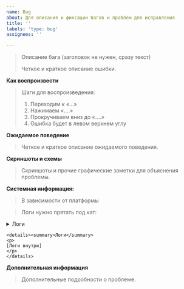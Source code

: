 ```yaml
---
name: Bug
about: Для описания и фиксации багов и проблем для исправления
title: ''
labels: 'type: bug'
assignees: ''

---
```


> Описание бага (заголовок не нужен, сразу текст)
>
> Четкое и краткое описание ошибки.

**Как воcпроизвести**

> Шаги для воспроизведения:
> 1. Переходим к «...»
> 2. Нажимаем «....»
> 3. Прокручиваем вниз до «....»
> 4. Ошибка будет в левом верхнем углу

**Ожидаемое поведение**

> Четкое и краткое описание ожидаемого поведения.

**Скриншоты и схемы**

> Скриншоты и прочие графические заметки для объяснения проблемы.

**Системная информация:**

> В зависимости от платформы

> Логи нужно прятать под кат:

<details><summary>Логи</summary>
<p>
[Логи внутри]
</p>
</details>

```
<details><summary>Логи</summary>
<p>
[Логи внутри]
</p>
</details>
```

**Дополнительная информация**

> Дополнительные подробности о проблеме.
